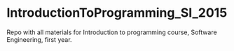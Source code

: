 # IntroductionToProgramming_SI_2015
Repo with all materials for Introduction to programming course, Software Engineering, first year.

